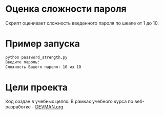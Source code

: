 # Оценка сложности пароля

Скрипт оценивает сложность введенного пароля по шкале от 1 до 10.

# Пример запуска
```bash
python password_strength.py
Введите пароль: 
Сложность Вашего пароля: 10 из 10
```

# Цели проекта
Код создан в учебных целях. В рамках учебного курса по веб-разработке - [DEVMAN.org](https://devman.org)